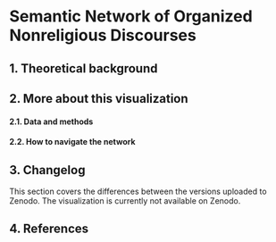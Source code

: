 # Semantic Network of Organized Nonreligious Discourses

## 1. Theoretical background


## 2. More about this visualization

#### 2.1. Data and methods

#### 2.2. How to navigate the network

## 3. Changelog
This section covers the differences between the versions uploaded to Zenodo. The visualization is currently not available on Zenodo.

## 4. References
